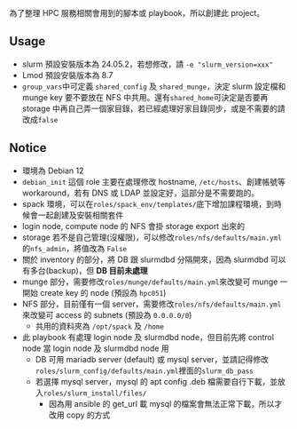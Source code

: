 為了整理 HPC 服務相關會用到的腳本或 playbook，所以創建此 project。

## Usage
* slurm 預設安裝版本為 24.05.2，若想修改，請 `-e "slurm_version=xxx"`
* Lmod 預設安裝版本為 8.7
* `group_vars`中可定義 `shared_config` 及 `shared_munge`，決定 slurm 設定檔和 munge key 要不要放在 NFS 中共用。還有`shared_home`可決定是否要再 storage 中再自己弄一個家目錄，若已經處理好家目錄同步，或是不需要的請改成`false`

## Notice
* 環境為 Debian 12
* `debian_init` 這個 role 主要在處理修改 hostname, `/etc/hosts`、創建帳號等 workaround，若有 DNS 或 LDAP 並設定好，這部分是不需要跑的。
* spack 環境，可以在`roles/spack_env/templates/`底下增加課程環境，到時候會一起創建及安裝相關套件
* login node, compute node 的 NFS 會掛 storage export 出來的
* storage 若不是自己管理(沒權限)，可以修改`roles/nfs/defaults/main.yml`的`nfs_admin`，將值改為 `False`
* 關於 inventory 的部分，將 DB 跟 slurmdbd 分隔開來，因為 slurmdbd 可以有多台(backup)，但 **DB 目前未處理**
* munge 部分，需要修改`roles/munge/defaults/main.yml`來改變可 munge 一開始 create key 的 node (預設為 `hpc051`)
* NFS 部分，目前僅有一個 server，需要修改`roles/nfs/defaults/main.yml`來改變可 access 的 subnets (預設為 `0.0.0.0/0`)
    * 共用的資料夾為 `/opt/spack` 及 `/home`
* 此 playbook 有處理 login node 及 slurmdbd node，但目前先將 control node 當 login node 及 slurmdbd node 用
    * DB 可用 mariadb server (default) 或 mysql server，並請記得修改`roles/slurm_config/defaults/main.yml`裡面的`slurm_db_pass`
    * 若選擇 mysql server，mysql 的 apt config .deb 檔需要自行下載，並放入`roles/slurm_install/files/`
        * 因為用 ansible 的 get_url 載 mysql 的檔案會無法正常下載，所以才改用 copy 的方式
